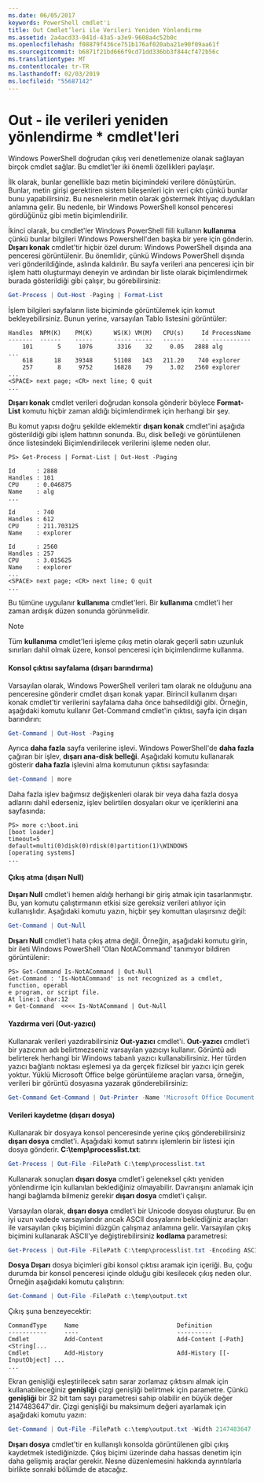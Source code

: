 ```yaml
---
ms.date: 06/05/2017
keywords: PowerShell cmdlet'i
title: Out Cmdlet’leri ile Verileri Yeniden Yönlendirme
ms.assetid: 2a4acd33-041d-43a5-a3e9-9608a4c52b0c
ms.openlocfilehash: f08879f436ce751b176af020aba21e90f09aa61f
ms.sourcegitcommit: b6871f21bd666f9cd71dd336bb3f844cf472b56c
ms.translationtype: MT
ms.contentlocale: tr-TR
ms.lasthandoff: 02/03/2019
ms.locfileid: "55687142"
---
```

# <a name="redirecting-data-with-out--cmdlets"></a>Out - ile verileri yeniden yönlendirme * cmdlet'leri

Windows PowerShell doğrudan çıkış veri denetlemenize olanak sağlayan birçok cmdlet sağlar. Bu cmdlet'ler iki önemli özellikleri paylaşır.

İlk olarak, bunlar genellikle bazı metin biçimindeki verilere dönüştürün. Bunlar, metin girişi gerektiren sistem bileşenleri için veri çıktı çünkü bunlar bunu yapabilirsiniz. Bu nesnelerin metin olarak göstermek ihtiyaç duydukları anlamına gelir. Bu nedenle, bir Windows PowerShell konsol penceresi gördüğünüz gibi metin biçimlendirilir.

İkinci olarak, bu cmdlet'ler Windows PowerShell fiili kullanın **kullanıma** çünkü bunlar bilgileri Windows Powershell'den başka bir yere için gönderin. **Dışarı konak** cmdlet'tir hiçbir özel durum: Windows PowerShell dışında ana penceresi görüntülenir. Bu önemlidir, çünkü Windows PowerShell dışında veri gönderildiğinde, aslında kaldırılır. Bu sayfa verileri ana penceresi için bir işlem hattı oluşturmayı deneyin ve ardından bir liste olarak biçimlendirmek burada gösterildiği gibi çalışır, bu görebilirsiniz:

```powershell
Get-Process | Out-Host -Paging | Format-List
```

İşlem bilgileri sayfaların liste biçiminde görüntülemek için komut bekleyebilirsiniz. Bunun yerine, varsayılan Tablo listesini görüntüler:

```output
Handles  NPM(K)    PM(K)      WS(K) VM(M)   CPU(s)     Id ProcessName
-------  ------    -----      ----- -----   ------     -- -----------
    101       5     1076       3316    32     0.05   2888 alg
...
    618      18    39348      51108   143   211.20    740 explorer
    257       8     9752      16828    79     3.02   2560 explorer
...
<SPACE> next page; <CR> next line; Q quit
...
```

**Dışarı konak** cmdlet verileri doğrudan konsola gönderir böylece **Format-List** komutu hiçbir zaman aldığı biçimlendirmek için herhangi bir şey.

Bu komut yapısı doğru şekilde eklemektir **dışarı konak** cmdlet'ini aşağıda gösterildiği gibi işlem hattının sonunda. Bu, disk belleği ve görüntülenen önce listesindeki Biçimlendirilecek verilerini işleme neden olur.

```
PS> Get-Process | Format-List | Out-Host -Paging

Id      : 2888
Handles : 101
CPU     : 0.046875
Name    : alg
...

Id      : 740
Handles : 612
CPU     : 211.703125
Name    : explorer

Id      : 2560
Handles : 257
CPU     : 3.015625
Name    : explorer
...
<SPACE> next page; <CR> next line; Q quit
...
```

Bu tümüne uygulanır **kullanıma** cmdlet'leri. Bir **kullanıma** cmdlet'i her zaman ardışık düzen sonunda görünmelidir.

> [!NOTE]
> Tüm **kullanıma** cmdlet'leri işleme çıkış metin olarak geçerli satırı uzunluk sınırları dahil olmak üzere, konsol penceresi için biçimlendirme kullanma.

#### <a name="paging-console-output-out-host"></a>Konsol çıktısı sayfalama (dışarı barındırma)

Varsayılan olarak, Windows PowerShell verileri tam olarak ne olduğunu ana penceresine gönderir cmdlet dışarı konak yapar. Birincil kullanım dışarı konak cmdlet'tir verilerini sayfalama daha önce bahsedildiği gibi. Örneğin, aşağıdaki komutu kullanır Get-Command cmdlet'in çıktısı, sayfa için dışarı barındırın:

```powershell
Get-Command | Out-Host -Paging
```

Ayrıca **daha fazla** sayfa verilerine işlevi. Windows PowerShell'de **daha fazla** çağıran bir işlev, **dışarı ana-disk belleği**. Aşağıdaki komutu kullanarak gösterir **daha fazla** işlevini alma komutunun çıktısı sayfasında:

```powershell
Get-Command | more
```

Daha fazla işlev bağımsız değişkenleri olarak bir veya daha fazla dosya adlarını dahil ederseniz, işlev belirtilen dosyaları okur ve içeriklerini ana sayfasında:

```
PS> more c:\boot.ini
[boot loader]
timeout=5
default=multi(0)disk(0)rdisk(0)partition(1)\WINDOWS
[operating systems]
...
```

#### <a name="discarding-output-out-null"></a>Çıkış atma (dışarı Null)

**Dışarı Null** cmdlet'i hemen aldığı herhangi bir giriş atmak için tasarlanmıştır. Bu, yan komutu çalıştırmanın etkisi size gereksiz verileri atılıyor için kullanışlıdır. Aşağıdaki komutu yazın, hiçbir şey komuttan ulaşırsınız değil:

```powershell
Get-Command | Out-Null
```

**Dışarı Null** cmdlet'i hata çıkış atma değil. Örneğin, aşağıdaki komutu girin, bir ileti Windows PowerShell 'Olan NotACommand' tanımıyor bildiren görüntülenir:

```
PS> Get-Command Is-NotACommand | Out-Null
Get-Command : 'Is-NotACommand' is not recognized as a cmdlet, function, operabl
e program, or script file.
At line:1 char:12
+ Get-Command  <<<< Is-NotACommand | Out-Null
```

#### <a name="printing-data-out-printer"></a>Yazdırma veri (Out-yazıcı)

Kullanarak verileri yazdırabilirsiniz **Out-yazıcı** cmdlet'i. **Out-yazıcı** cmdlet'i bir yazıcının adı belirtmezseniz varsayılan yazıcıyı kullanır. Görüntü adı belirterek herhangi bir Windows tabanlı yazıcı kullanabilirsiniz. Her türden yazıcı bağlantı noktası eşlemesi ya da gerçek fiziksel bir yazıcı için gerek yoktur. Yüklü Microsoft Office belge görüntüleme araçları varsa, örneğin, verileri bir görüntü dosyasına yazarak gönderebilirsiniz:

```powershell
Get-Command Get-Command | Out-Printer -Name 'Microsoft Office Document Image Writer'
```

#### <a name="saving-data-out-file"></a>Verileri kaydetme (dışarı dosya)

Kullanarak bir dosyaya konsol penceresinde yerine çıkış gönderebilirsiniz **dışarı dosya** cmdlet'i. Aşağıdaki komut satırını işlemlerin bir listesi için dosya gönderir. **C:\\temp\\processlist.txt**:

```powershell
Get-Process | Out-File -FilePath C:\temp\processlist.txt
```

Kullanarak sonuçları **dışarı dosya** cmdlet'i geleneksel çıktı yeniden yönlendirme için kullanılan beklediğiniz olmayabilir. Davranışını anlamak için hangi bağlamda bilmeniz gerekir **dışarı dosya** cmdlet'i çalışır.

Varsayılan olarak, **dışarı dosya** cmdlet'i bir Unicode dosyası oluşturur. Bu en iyi uzun vadede varsayılandır ancak ASCII dosyalarını beklediğiniz araçları ile varsayılan çıkış biçimini düzgün çalışmaz anlamına gelir. Varsayılan çıkış biçimini kullanarak ASCII'ye değiştirebilirsiniz **kodlama** parametresi:

```powershell
Get-Process | Out-File -FilePath C:\temp\processlist.txt -Encoding ASCII
```

**Dosya Dışarı** dosya biçimleri gibi konsol çıktısı aramak için içeriği. Bu, çoğu durumda bir konsol penceresi içinde olduğu gibi kesilecek çıkış neden olur. Örneğin aşağıdaki komutu çalıştırın:

```powershell
Get-Command | Out-File -FilePath c:\temp\output.txt
```

Çıkış şuna benzeyecektir:

```output
CommandType     Name                            Definition
-----------     ----                            ----------
Cmdlet          Add-Content                     Add-Content [-Path] <String[...
Cmdlet          Add-History                     Add-History [[-InputObject] ...
...
```

Ekran genişliği eşleştirilecek satırı sarar zorlamaz çıktısını almak için kullanabileceğiniz **genişliği** çizgi genişliği belirtmek için parametre. Çünkü **genişliği** bir 32 bit tam sayı parametresi sahip olabilir en büyük değer 2147483647'dir. Çizgi genişliği bu maksimum değeri ayarlamak için aşağıdaki komutu yazın:

```powershell
Get-Command | Out-File -FilePath c:\temp\output.txt -Width 2147483647
```

**Dışarı dosya** cmdlet'tir en kullanışlı konsolda görüntülenen gibi çıkış kaydetmek istediğinizde. Çıkış biçimi üzerinde daha hassas denetim için daha gelişmiş araçlar gerekir. Nesne düzenlemesini hakkında ayrıntılarla birlikte sonraki bölümde de atacağız.